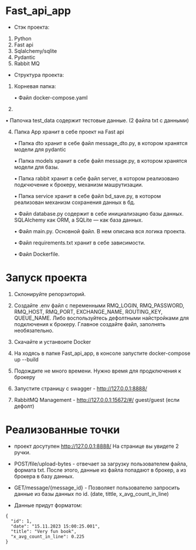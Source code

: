 # Fast_api_app

- Стэк проекта:

1. Python
2. Fast api
3. Sqlalchemy/sqlite
5. Pydantic
4. Rabbit MQ

- Структура проекта:

1. Корневая папка:

   • Файл docker-compose.yaml
    
2.

   • Папочка test_data содержит тестовые данные. (2 файла txt с данными)

4. Папка App хранит в себе проект на Fast api

   • Папка dto хранит в себе файл message_dto.py, в котором хранятся модели для pydantic

   • Папка models хранит в себе файл message.py, в котором хранятся модели для базы.

   • Папка rabbit хранит в себе файл server, в котором реализовано подкчючение к брокеру, механизм машрутизации.

   • Папка service хранит в себе файл bd_save.py, в котором реализован механизм сохранения данных в бд.

   • Файл database.py содержит в себе инициализацию базы данных.  SQLAlchemy как ORM, а SQLite — как база данных.

   • Файл main.py. Основной файл. В нем описана вся логика проекта. 

   • Файл requirements.txt хранит в себе зависимости.

   • Файл Dockerfile. 


# Запуск проекта

1. Cклонируйте репорзиторий.

2. Создайте .env файл c переменными RMQ_LOGIN, RMQ_PASSWORD, RMQ_HOST, RMQ_PORT, EXCHANGE_NAME, ROUTING_KEY, QUEUE_NAME. Либо воспользуйтесь дефолтными найстройками для подключения к брокеру. Главное создайте файл, заполнять необязательно. 

3. Скачайте и устанвоите Docker

4. На ходясь в папке Fast_api_app, в консоле запустите docker-compose up --build

6. Подождите не много времени. Нужно время для продключения к брокеру

7. Запустите страницу с swagger  - http://127.0.0.1:8888/

8. RabbitMQ Management - http://127.0.0.1:15672/#/ guest/guest (если дефолт)


# Реализованные точки

- проект досутупен http://127.0.0.1:8888/ На странице вы увидете 2 ручки.

- POST/file/upload-bytes - отвечает за загрузку пользователем файла, формата txt. После этого, данные из файла попадают в брокер, а из брокера в базу данных.

- GET/message/{message_id} - Позволяет пользователю запросить данные из базы данных по id. (date, tittle, x_avg_count_in_line)

- Данные придут форматом:

```
{
  "id": 1,
  "date": "15.11.2023 15:00:25.001",
  "title": "Very fun book",
  "x_avg_count_in_line": 0.225
}

```
